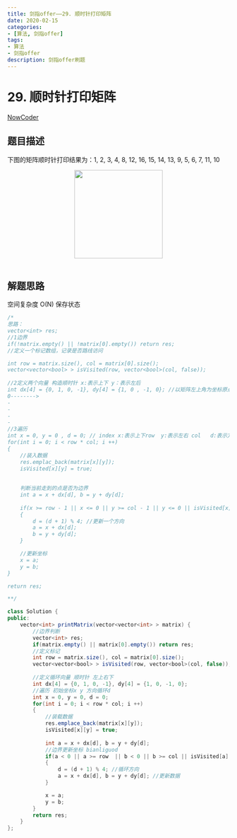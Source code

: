 ```yaml
---
title: 剑指offer——29. 顺时针打印矩阵
date: 2020-02-15  
categories:
- [算法, 剑指offer]
tags:
- 算法
- 剑指offer
description: 剑指offer刷题
---
```


# 29. 顺时针打印矩阵

[NowCoder](https://www.nowcoder.com/practice/9b4c81a02cd34f76be2659fa0d54342a?tpId=13&tqId=11172&tPage=1&rp=1&ru=/ta/coding-interviews&qru=/ta/coding-interviews/question-ranking&from=cyc_github)

## 题目描述

下图的矩阵顺时针打印结果为：1, 2, 3, 4, 8, 12, 16, 15, 14, 13, 9, 5, 6, 7, 11, 10

<div align="center"> <img src="https://cs-notes-1256109796.cos.ap-guangzhou.myqcloud.com/48517227-324c-4664-bd26-a2d2cffe2bfe.png" width="200px"> </div><br>

## 解题思路

空间复杂度 O(N) 保存状态

```java
/*
思路：
vector<int> res;
//1边界
if(!matrix.empty() || !matrix[0].empty()) return res;
//定义一个标记数组，记录是否路线访问 

int row = matrix.size(), col = matrix[0].size();
vector<vector<bool> > isVisited(row, vector<bool>(col, false));
 
//2定义两个向量 构造顺时针 x:表示上下 y：表示左后 
int dx[4] = {0, 1, 0, -1}, dy[4] = {1, 0 , -1, 0}; //以矩阵左上角为坐标原点游动 右上左下
0--------> 
-
-
-
-
//3遍历
int x = 0, y = 0 , d = 0; // index x:表示上下row  y:表示左右 col   d:表示方向向量的index 初始化为0 标志 向右移动
for(int i = 0; i < row * col; i ++)
{
    //装入数据 
    res.emplac_back(matrix[x][y]); 
    isVisited[x][y] = true;
    
    
    判断当前走到的点是否为边界
    int a = x + dx[d], b = y + dy[d];
    
    if(x >= row - 1 || x <= 0 || y >= col - 1 || y <= 0 || isVisited[x][y])
    {
        d = (d + 1) % 4; //更新一个方向
        a = x + dx[d];
        b = y + dy[d];
    }

    //更新坐标
    x = a; 
    y = b;
}

return res;

**/

class Solution {
public:
    vector<int> printMatrix(vector<vector<int> > matrix) {
        //边界判断
        vector<int> res;
        if(matrix.empty() || matrix[0].empty()) return res;
        //定义标记
        int row = matrix.size(), col = matrix[0].size();
        vector<vector<bool> > isVisited(row, vector<bool>(col, false));
        
        //定义循环向量 顺时针 左上右下
        int dx[4] = {0, 1, 0, -1}, dy[4] = {1, 0, -1, 0};
        //遍历 初始坐标x y 方向循环d
        int x = 0, y = 0, d = 0;
        for(int i = 0; i < row * col; i ++)
        {
            //装载数据
            res.emplace_back(matrix[x][y]);
            isVisited[x][y] = true;
            
            int a = x + dx[d], b = y + dy[d];
            //边界更新坐标 bianliguod
            if(a < 0 || a >= row  || b < 0 || b >= col || isVisited[a][b])
            {
                d = (d + 1) % 4; //循环方向
                a = x + dx[d], b = y + dy[d]; //更新数据
            }

            x = a;
            y = b;
        }
        return res;
    }
};
```





